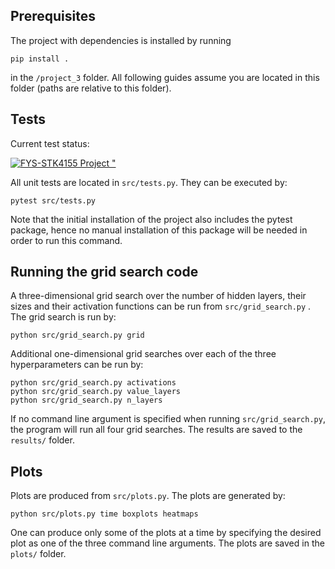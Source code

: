 ## Prerequisites

The project with dependencies is installed by running
```
pip install .
```
in the ```/project_3``` folder. All following guides assume you are located in this folder (paths are relative to this folder).

## Tests

Current test status:

[![FYS-STK4155 Project "](https://github.com/GauteJ1/FYS-STK-projects/actions/workflows/test3.yml/badge.svg)](https://github.com/GauteJ1/FYS-STK-projects/actions/workflows/test3.yml)

All unit tests are located in ```src/tests.py```. They can be executed by:
```
pytest src/tests.py
```
Note that the initial installation of the project also includes the pytest package, hence no manual installation of this package will be needed in order to run this command.

## Running the grid search code

A three-dimensional grid search over the number of hidden layers, their sizes and their activation functions can be run from ```src/grid_search.py``` . The grid search is run by:
```
python src/grid_search.py grid
```

Additional one-dimensional grid searches over each of the three hyperparameters can be run by:
```
python src/grid_search.py activations
python src/grid_search.py value_layers
python src/grid_search.py n_layers
```

If no command line argument is specified when running ```src/grid_search.py```, the program will run all four grid searches.
The results are saved to the ```results/``` folder.

## Plots

Plots are produced from ```src/plots.py```. The plots are generated by:
```
python src/plots.py time boxplots heatmaps
```
One can produce only some of the plots at a time by specifying the desired plot as one of the three command line arguments. The plots are saved in the ```plots/``` folder.

<!-- 

All plots in the final report are generated in ```explorations/exploring_logreg.ipynb``` and ```explorations/exploring_nn.ipynb```. All numbers and results provided in the report can also be found in these files. Both these files are jupyter notebook files. Make sure to install the project as described before trying to run these files. The figures from these files are saved in ```figures/```.

The main code structure is located in the ```src/``` folder, while som intermediate code including weekly assignments are stored in ```weekly_assignments```.
The code for exploring the different neural networks is located in the ```explorations/``` folder.

All latex code for generating the delivered PDF document is located in the ```text/``` folder, as well as the files ```main.tex```, ```config.tex``` and ```References.bib``` in the main project 2 folder. -->
